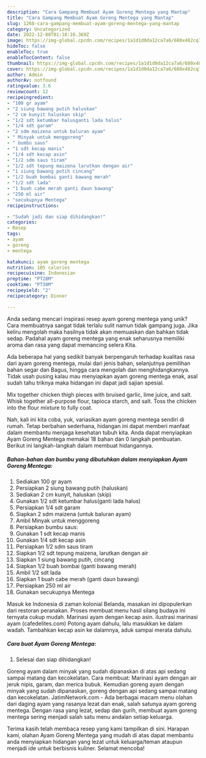 ```yaml
---
description: "Cara Gampang Membuat Ayam Goreng Mentega yang Mantap"
title: "Cara Gampang Membuat Ayam Goreng Mentega yang Mantap"
slug: 1268-cara-gampang-membuat-ayam-goreng-mentega-yang-mantap
category: Uncategorized
date: 2022-12-08T01:10:10.369Z
image: https://img-global.cpcdn.com/recipes/1a1d1d0da12ca7a6/680x482cq70/ayam-goreng-mentega-foto-resep-utama.jpg
hideToc: false
enableToc: true
enableTocContent: false
thumbnail: https://img-global.cpcdn.com/recipes/1a1d1d0da12ca7a6/680x482cq70/ayam-goreng-mentega-foto-resep-utama.jpg
cover: https://img-global.cpcdn.com/recipes/1a1d1d0da12ca7a6/680x482cq70/ayam-goreng-mentega-foto-resep-utama.jpg
author: Admin
authorAv: notfound
ratingvalue: 3.6
reviewcount: 12
recipeingredient:
- "100 gr ayam"
- "2 siung bawang putih haluskan"
- "2 cm kunyit haluskan skip"
- "1/2 sdt ketumbar halusganti lada halus"
- "1/4 sdt garam"
- "2 sdm maizena untuk baluran ayam"
- " Minyak untuk menggoreng"
- " bumbu saus"
- "1 sdt kecap manis"
- "1/4 sdt kecap asin"
- "1/2 sdm saus tiram"
- "1/2 sdt tepung maizena larutkan dengan air"
- "1 siung bawang putih cincang"
- "1/2 buah bombai ganti bawang merah"
- "1/2 sdt lada"
- "1 buah cabe merah ganti daun bawang"
- "250 ml air"
- "secukupnya Mentega"
recipeinstructions:

- "Sudah jadi dan siap dihidangkan!"
categories:
- Resep
tags:
- ayam
- goreng
- mentega

katakunci: ayam goreng mentega 
nutrition: 105 calories
recipecuisine: Indonesian
preptime: "PT28M"
cooktime: "PT30M"
recipeyield: "2"
recipecategory: Dinner

---
```





Anda sedang mencari inspirasi resep ayam goreng mentega yang unik? Cara membuatnya sangat tidak terlalu sulit namun tidak gampang juga. Jika keliru mengolah maka hasilnya tidak akan memuaskan dan bahkan tidak sedap. Padahal ayam goreng mentega yang enak seharusnya memiliki aroma dan rasa yang dapat memancing selera Kita.





Ada beberapa hal yang sedikit banyak berpengaruh terhadap kualitas rasa dari ayam goreng mentega, mulai dari jenis bahan, selanjutnya pemilihan bahan segar dan Bagus, hingga cara mengolah dan menghidangkannya. Tidak usah pusing kalau mau menyiapkan ayam goreng mentega enak,      asal sudah tahu triknya maka hidangan ini dapat jadi sajian spesial.














Mix together chicken thigh pieces with bruised garlic, lime juice, and salt. Whisk together all-purpose flour, tapioca starch, and salt. Toss the chicken into the flour mixture to fully coat.






Nah, kali ini kita coba, yuk, variasikan ayam goreng mentega sendiri di rumah. Tetap berbahan sederhana, hidangan ini dapat memberi manfaat dalam membantu menjaga kesehatan tubuh kita. Anda dapat menyiapkan Ayam Goreng Mentega memakai 18 bahan dan 0 langkah pembuatan. Berikut ini langkah-langkah dalam membuat hidangannya.

<!--inarticleads1-->

##### Bahan-bahan dan bumbu yang dibutuhkan dalam menyiapkan Ayam Goreng Mentega:

1. Sediakan 100 gr ayam
1. Persiapkan 2 siung bawang putih (haluskan)
1. Sediakan 2 cm kunyit, haluskan (skip)
1. Gunakan 1/2 sdt ketumbar halus(ganti lada halus)
1. Persiapkan 1/4 sdt garam
1. Siapkan 2 sdm maizena (untuk baluran ayam)
1. Ambil  Minyak untuk menggoreng
1. Persiapkan  bumbu saus:
1. Gunakan 1 sdt kecap manis
1. Gunakan 1/4 sdt kecap asin
1. Persiapkan 1/2 sdm saus tiram
1. Siapkan 1/2 sdt tepung maizena, larutkan dengan air
1. Siapkan 1 siung bawang putih, cincang
1. Siapkan 1/2 buah bombai (ganti bawang merah)
1. Ambil 1/2 sdt lada
1. Siapkan 1 buah cabe merah (ganti daun bawang)
1. Persiapkan 250 ml air
1. Gunakan secukupnya Mentega


Masuk ke Indonesia di zaman kolonial Belanda, masakan ini dipopulerkan dari restoran peranakan. Proses membuat menu hasil silang budaya ini ternyata cukup mudah. Marinasi ayam dengan kecap asin. ilustrasi marinasi ayam (cafedelites.com) Potong ayam dahulu, lalu masukkan ke dalam wadah. Tambahkan kecap asin ke dalamnya, aduk sampai merata dahulu. 

<!--inarticleads2-->

##### Cara buat Ayam Goreng Mentega:


1. Selesai dan siap dihidangkan!

Goreng ayam dalam minyak yang sudah dipanaskan di atas api sedang sampai matang dan kecokelatan. Cara membuat: Marinasi ayam dengan air jeruk nipis, garam, dan merica bubuk. Kemudian goreng ayam dengan minyak yang sudah dipanaskan, goreng dengan api sedang sampai matang dan kecokelatan. JatimNetwork.com - Ada berbagai macam menu olahan dari daging ayam yang rasanya lezat dan enak, salah satunya ayam goreng mentega. Dengan rasa yang lezat, sedap dan gurih, membuat ayam goreng mentega sering menjadi salah satu menu andalan setiap keluarga. 

Terima kasih telah membaca resep yang kami tampilkan di sini. Harapan kami, olahan Ayam Goreng Mentega yang mudah di atas dapat membantu anda menyiapkan hidangan yang lezat untuk keluarga/teman ataupun menjadi ide untuk berbisnis kuliner. Selamat mencoba!
